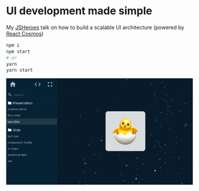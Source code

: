 # UI development made simple

My [JSHeroes](http://jsheroes.io/) talk on how to build a scalable UI architecture (powered by [React Cosmos](https://github.com/react-cosmos/react-cosmos))


```bash
npm i
npm start
# or
yarn
yarn start
```

![Seriously](seriously.gif)

